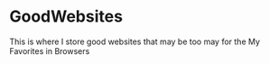 # GoodWebsites
This is where I store good websites that may be too may for the My Favorites in Browsers
